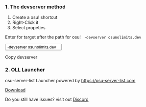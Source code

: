 <!---
ICON=fa-solid fa-server
ROUTE=connect
SHORT=Connect
TITLE=Connect to osuNoLimits
NAVBAR=true
FOOTER=false
BEHINDLOGIN=false
-->
### 1. The devserver method

1. Create a osu! shortcut
2. Right-Click it
3. Select propeties

Enter for target after the path for osu! ` -devserver osunolimits.dev`

<input class="form-control" type="readonly" id="dev" value=" -devserver osunolimits.dev"></input>

<a class="btn btn-info" onclick="copydev()">Copy devserver</a>

### 2. OLL Launcher

osu-server-list Launcher powered by <a href="https://osu-server-list.com/launcher">https://osu-server-list.com</a>

<a class="btn btn-info" target="_blank" href="https://osu-server-list.com/launcher">Download</a>

<script>
    function copydev() {
        var copyText = document.getElementById("dev");

        // Select the text field
        copyText.select();
        copyText.setSelectionRange(0, 99999); // For mobile devices

        // Copy the text inside the text field
        navigator.clipboard.writeText(copyText.value);

        // Alert the copied text
        alert("Copied the text: " + copyText.value);
    }
</script>
Do you still have issues? visit out <a href="https://discord.gg/UMCfgKSb5h">Discord</a>